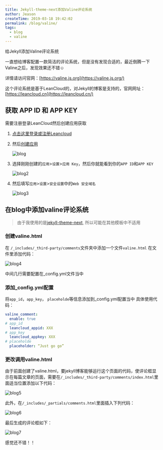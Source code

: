 ```yaml
---
title: Jekyll-theme-next添加Valine评论系统
author: Jeason
createTime: 2019-03-18 19:42:02
permalink: /blog/valine/
tags: 
  - blog
  - valine
---
```


给Jekyll添加Valine评论系统

<!--more-->



一直想给博客配置一款简洁的评论系统，但是没有发现合适的，最近倒腾一下Valine之后，发现效果还不错☺️  

详情请访问官网：[https://valine.js.org](https://valine.js.org/)  

这个评论系统是基于LeanCloud的，对Jekyll的博客是支持的，官网网址：[https://leancloud.cn](https://leancloud.cn/)  

## 获取 APP ID 和 APP KEY  

需要注册登录LeanCloud然后创建应用获取  

1. [点击这里登录或注册Leancloud](https://leancloud.cn/dashboard/login.html#/signup)

2. 然后[创建应用](https://leancloud.cn/dashboard/applist.html#/newapp)  

   ![blog](https://cdn.jsdelivr.net/gh/Moonerss/CDN/paper/valine/blog1.png)    

3. 选择刚刚创建的`应用`>`设置`>`应用 Key`，然后你就能看到你的`APP ID`和`APP KEY`  

   ![blog2](https://cdn.jsdelivr.net/gh/Moonerss/CDN/paper/valine/blog2.png)  

4. 然后填写`应用`>`设置`>`安全设置`中的`Web 安全域名`  

   ![blog3](https://cdn.jsdelivr.net/gh/Moonerss/CDN/paper/valine/blog3.png)  

## 在blog中添加valine评论系统  

> 由于我使用的是[jekyll-theme-next](https://github.com/Simpleyyt/jekyll-theme-next), 所以可能在其他模板中不适用  

### 创建valine.html  

在 `/_includes/_third-party/comments`文件夹中添加一个文件`valine.html`
在文件里添加代码：  

![blog4](https://cdn.jsdelivr.net/gh/Moonerss/CDN/paper/valine/blog6.png)  

中间几行需要配置在_config.yml文件当中  

### 添加_config.yml配置  

将`app_id`，`app_key`， `placeholde`等信息添加到_config.yml配置当中
具体使用代码：  

```yaml
valine_comment:
  enable: true
# app_id
  leancloud_appid: XXX
# app_key
  leancloud_appkey: XXX
# placeholde
  placeholder: “Just go go”
```

### 更改调用valine.html  

由于前面创建了valine.html，要jekyll博客能够运行这个页面的代码，使评论框显示在每篇文章的页面，需要在`/_includes/_third-party/comments/index.html`里面适当位置添加以下代码：  

![blog5](https://cdn.jsdelivr.net/gh/Moonerss/CDN/paper/valine/blog7.png)  

此外，在`/_includes/_partials/comments.html`里面插入下列代码：  

![blog6](https://cdn.jsdelivr.net/gh/Moonerss/CDN/paper/valine/blog4.png)  

最后生成的评论框如下：  

![blog7](https://cdn.jsdelivr.net/gh/Moonerss/CDN/paper/valine/blog5.png)

感觉还不错！！  

